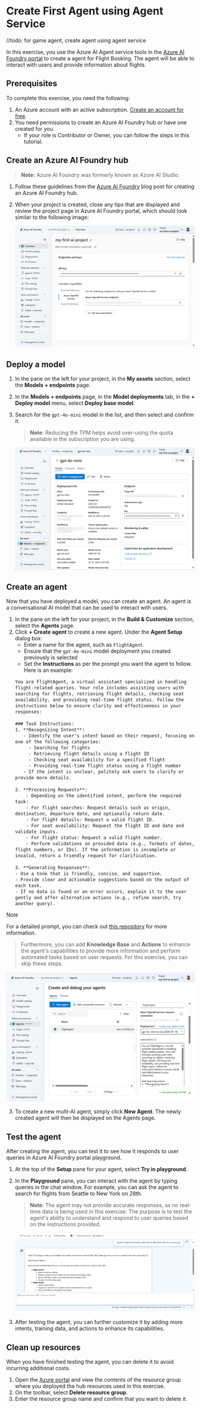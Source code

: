 # Create First Agent using Agent Service


//todo: for game agent, create agent using agent service

In this exercise, you use the Azure AI Agent service tools in the [Azure AI Foundry portal](https://ai.azure.com/?WT.mc_id=academic-105485-koreyst) to create a agent for Flight Booking. The agent will be able to interact with users and provide information about flights.

## Prerequisites

To complete this exercise, you need the following:
1. An Azure account with an active subscription. [Create an account for free](https://azure.microsoft.com/free/?WT.mc_id=academic-105485-koreyst).
2. You need permissions to create an Azure AI Foundry hub or have one created for you.
    - If your role is Contributor or Owner, you can follow the steps in this tutorial.

## Create an Azure AI Foundry hub

> **Note:** Azure AI Foundry was formerly known as Azure AI Studio.

1. Follow these guidelines from the [Azure AI Foundry](https://learn.microsoft.com/en-us/azure/ai-studio/?WT.mc_id=academic-105485-koreyst) blog post for creating an Azure AI Foundry hub.
2.  When your project is created, close any tips that are displayed and review the project page in Azure AI Foundry portal, which should look similar to the following image:

    ![Azure AI Foundry Project](./images/azure-ai-foundry.png)

## Deploy a model

1. In the pane on the left for your project, in the **My assets** section, select the **Models + endpoints** page.
2. In the **Models + endpoints** page, in the **Model deployments** tab, in the **+ Deploy model** menu, select **Deploy base model**.
3. Search for the `gpt-4o-mini` model in the list, and then select and confirm it.

    > **Note**: Reducing the TPM helps avoid over-using the quota available in the subscription you are using.

    ![Model Deployed](./images/model-deployment.png)

## Create an agent

Now that you have deployed a model, you can create an agent. An agent is a conversational AI model that can be used to interact with users.

1. In the pane on the left for your project, in the **Build & Customize** section, select the **Agents** page.
2. Click **+ Create agent** to create a new agent. Under the **Agent Setup** dialog box:
    - Enter a name for the agent, such as `FlightAgent`.
    - Ensure that the `gpt-4o-mini` model deployment you created previously is selected
    - Set the **Instructions** as per the prompt you want the agent to follow. Here is an example:
    ```
    You are FlightAgent, a virtual assistant specialized in handling flight-related queries. Your role includes assisting users with searching for flights, retrieving flight details, checking seat availability, and providing real-time flight status. Follow the instructions below to ensure clarity and effectiveness in your responses:

    ### Task Instructions:
    1. **Recognizing Intent**:
       - Identify the user's intent based on their request, focusing on one of the following categories:
         - Searching for flights
         - Retrieving flight details using a flight ID
         - Checking seat availability for a specified flight
         - Providing real-time flight status using a flight number
       - If the intent is unclear, politely ask users to clarify or provide more details.
        
    2. **Processing Requests**:
        - Depending on the identified intent, perform the required task:
        - For flight searches: Request details such as origin, destination, departure date, and optionally return date.
        - For flight details: Request a valid flight ID.
        - For seat availability: Request the flight ID and date and validate inputs.
        - For flight status: Request a valid flight number.
        - Perform validations on provided data (e.g., formats of dates, flight numbers, or IDs). If the information is incomplete or invalid, return a friendly request for clarification.

    3. **Generating Responses**:
    - Use a tone that is friendly, concise, and supportive.
    - Provide clear and actionable suggestions based on the output of each task.
    - If no data is found or an error occurs, explain it to the user gently and offer alternative actions (e.g., refine search, try another query).
    
    ```
> [!NOTE]
> For a detailed prompt, you can check out [this repository](https://github.com/ShivamGoyal03/RoamMind) for more information.
    
> Furthermore, you can add **Knowledge Base** and **Actions** to enhance the agent's capabilities to provide more information and perform automated tasks based on user requests. For this exercise, you can skip these steps.
    
![Agent Setup](./images/agent-setup.png)

3. To create a new multi-AI agent, simply click **New Agent**. The newly created agent will then be displayed on the Agents page.


## Test the agent

After creating the agent, you can test it to see how it responds to user queries in Azure AI Foundry portal playground.

1. At the top of the **Setup** pane for your agent, select **Try in playground**.
2. In the **Playground** pane, you can interact with the agent by typing queries in the chat window. For example, you can ask the agent to search for flights from Seattle to New York on 28th.

    > **Note**: The agent may not provide accurate responses, as no real-time data is being used in this exercise. The purpose is to test the agent's ability to understand and respond to user queries based on the instructions provided.

    ![Agent Playground](./images/agent-playground.png)

3. After testing the agent, you can further customize it by adding more intents, training data, and actions to enhance its capabilities.

## Clean up resources

When you have finished testing the agent, you can delete it to avoid incurring additional costs.
1. Open the [Azure portal](https://portal.azure.com) and view the contents of the resource group where you deployed the hub resources used in this exercise.
2. On the toolbar, select **Delete resource group**.
3. Enter the resource group name and confirm that you want to delete it.
